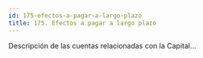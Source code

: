```yaml
---
id: 175-efectos-a-pagar-a-largo-plazo
title: 175. Efectos a pagar a largo plazo
---
```

Descripción de las cuentas relacionadas con la Capital...